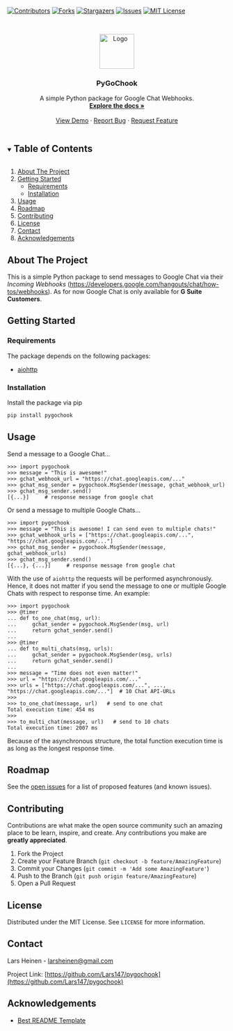 <!--
*** Thanks for checking out the Best-README-Template. If you have a suggestion
*** that would make this better, please fork the repo and create a pull request
*** or simply open an issue with the tag "enhancement".
*** Thanks again! Now go create something AMAZING! :D
***
***
***
*** To avoid retyping too much info. Do a search and replace for the following:
*** Lars147, pygochook, twitter_handle, larsheinen@gmail.com, PyGoChook, project_description
-->



<!-- PROJECT SHIELDS -->
<!--
*** I'm using markdown "reference style" links for readability.
*** Reference links are enclosed in brackets [ ] instead of parentheses ( ).
*** See the bottom of this document for the declaration of the reference variables
*** for contributors-url, forks-url, etc. This is an optional, concise syntax you may use.
*** https://www.markdownguide.org/basic-syntax/#reference-style-links
-->
[![Contributors][contributors-shield]][contributors-url]
[![Forks][forks-shield]][forks-url]
[![Stargazers][stars-shield]][stars-url]
[![Issues][issues-shield]][issues-url]
[![MIT License][license-shield]][license-url]
<!-- [![LinkedIn][linkedin-shield]][linkedin-url] -->



<!-- PROJECT LOGO -->
<br />
<p align="center">
  <a href="https://github.com/Lars147/pygochook">
    <img src="images/logo.png" alt="Logo" width="80" height="80">
  </a>

  <h3 align="center">PyGoChook</h3>

  <p align="center">
    A simple Python package for Google Chat Webhooks.
    <br />
    <a href="https://github.com/Lars147/pygochook"><strong>Explore the docs »</strong></a>
    <br />
    <br />
    <a href="https://github.com/Lars147/pygochook">View Demo</a>
    ·
    <a href="https://github.com/Lars147/pygochook/issues">Report Bug</a>
    ·
    <a href="https://github.com/Lars147/pygochook/issues">Request Feature</a>
  </p>
</p>



<!-- TABLE OF CONTENTS -->
<details open="open">
  <summary><h2 style="display: inline-block">Table of Contents</h2></summary>
  <ol>
    <li><a href="#about-the-project">About The Project</a></li>
    <li>
      <a href="#getting-started">Getting Started</a>
      <ul>
        <li><a href="#requirements">Requirements</a></li>
        <li><a href="#installation">Installation</a></li>
      </ul>
    </li>
    <li><a href="#usage">Usage</a></li>
    <li><a href="#roadmap">Roadmap</a></li>
    <li><a href="#contributing">Contributing</a></li>
    <li><a href="#license">License</a></li>
    <li><a href="#contact">Contact</a></li>
    <li><a href="#acknowledgements">Acknowledgements</a></li>
  </ol>
</details>



<!-- ABOUT THE PROJECT -->
## About The Project

This is a simple Python package to send messages to Google Chat via their *Incoming Webhooks* (https://developers.google.com/hangouts/chat/how-tos/webhooks).
As for now Google Chat is only available for **G Suite Customers**.

<!-- GETTING STARTED -->
## Getting Started

### Requirements
The package depends on the following packages:
- [aiohttp](https://github.com/aio-libs/aiohttp)

### Installation

Install the package via pip
   ```sh
   pip install pygochook
   ```

<!-- USAGE EXAMPLES -->
## Usage

Send a message to a Google Chat...

```pycon
>>> import pygochook
>>> message = "This is awesome!"
>>> gchat_webhook_url = "https://chat.googleapis.com/..."
>>> gchat_msg_sender = pygochook.MsgSender(message, gchat_webhook_url)
>>> gchat_msg_sender.send()
[{...}]     # response message from google chat
```

Or send a message to multiple Google Chats...

```pycon
>>> import pygochook
>>> message = "This is awesome! I can send even to multiple chats!"
>>> gchat_webhook_urls = ["https://chat.googleapis.com/...", "https://chat.googleapis.com/..."]
>>> gchat_msg_sender = pygochook.MsgSender(message, gchat_webhook_urls)
>>> gchat_msg_sender.send()
[{...}, {...}]     # response message from google chat
```

With the use of `aiohttp` the requests will be performed asynchronously. Hence, it does not matter if you send the message to one or multiple Google Chats with respect to response time. An example:

```pycon
>>> import pygochook
>>> @timer
... def to_one_chat(msg, url):
...     gchat_sender = pygochook.MsgSender(msg, url)
...     return gchat_sender.send()
... 
>>> @timer
... def to_multi_chats(msg, urls):
...     gchat_sender = pygochook.MsgSender(msg, urls)
...     return gchat_sender.send()
... 
>>> message = "Time does not even matter!"
>>> url = "https://chat.googleapis.com/..."
>>> urls = ["https://chat.googleapis.com/...", ..., "https://chat.googleapis.com/..."]  # 10 Chat API-URLs
>>>
>>> to_one_chat(message, url)   # send to one chat
Total execution time: 454 ms
>>>
>>> to_multi_chat(message, url)   # send to 10 chats
Total execution time: 2007 ms
```

Because of the asynchronous structure, the total function execution time is as long as the longest response time.


<!-- ROADMAP -->
## Roadmap

See the [open issues](https://github.com/Lars147/pygochook/issues) for a list of proposed features (and known issues).



<!-- CONTRIBUTING -->
## Contributing

Contributions are what make the open source community such an amazing place to be learn, inspire, and create. Any contributions you make are **greatly appreciated**.

1. Fork the Project
2. Create your Feature Branch (`git checkout -b feature/AmazingFeature`)
3. Commit your Changes (`git commit -m 'Add some AmazingFeature'`)
4. Push to the Branch (`git push origin feature/AmazingFeature`)
5. Open a Pull Request



<!-- LICENSE -->
## License

Distributed under the MIT License. See `LICENSE` for more information.



<!-- CONTACT -->
## Contact

Lars Heinen - larsheinen@gmail.com

Project Link: [https://github.com/Lars147/pygochook](https://github.com/Lars147/pygochook)



<!-- ACKNOWLEDGEMENTS -->
## Acknowledgements

* [Best README Template](https://github.com/othneildrew/Best-README-Template)




<!-- MARKDOWN LINKS & IMAGES -->
<!-- https://www.markdownguide.org/basic-syntax/#reference-style-links -->
[contributors-shield]: https://img.shields.io/github/contributors/Lars147/pygochook.svg?style=for-the-badge
[contributors-url]: https://github.com/Lars147/pygochook/graphs/contributors
[forks-shield]: https://img.shields.io/github/forks/Lars147/pygochook.svg?style=for-the-badge
[forks-url]: https://github.com/Lars147/pygochook/network/members
[stars-shield]: https://img.shields.io/github/stars/Lars147/pygochook.svg?style=for-the-badge
[stars-url]: https://github.com/Lars147/pygochook/stargazers
[issues-shield]: https://img.shields.io/github/issues/Lars147/pygochook.svg?style=for-the-badge
[issues-url]: https://github.com/Lars147/pygochook/issues
[license-shield]: https://img.shields.io/github/license/Lars147/pygochook.svg?style=for-the-badge
[license-url]: https://github.com/Lars147/pygochook/blob/master/LICENSE.txt
[linkedin-shield]: https://img.shields.io/badge/-LinkedIn-black.svg?style=for-the-badge&logo=linkedin&colorB=555
<!-- [linkedin-url]: https://linkedin.com/in/Lars147 -->